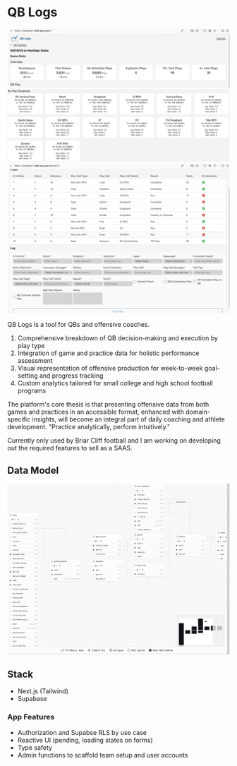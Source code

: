 # QB Logs
![QB Logs demo image](images/QBL1.png)
![QB Logs demo image](images/QBL-family-breakdown.png)
![QB Logs demo image](images/QBL-log.png)

QB Logs is a tool for QBs and offensive coaches.
1. Comprehensive breakdown of QB decision-making and execution by play type
2. Integration of game and practice data for holistic performance assessment
3. Visual representation of offensive production for week-to-week goal-setting and progress tracking
4. Custom analytics tailored for small college and high school football programs

The platform's core thesis is that presenting offensive data from both games and practices in an accessible format, enhanced with domain-specific insights, will become an integral part of daily coaching and athlete development. "Practice analytically, perform intuitively."

Currently only used by Briar Cliff football and I am working on developing out the required features to sell as a SAAS.

## Data Model
![QB Logs Data Model Image](/images/dataModel.png)

## Stack
- Next.js (Tailwind)
- Supabase

### App Features
- Authorization and Supabse RLS by use case
- Reactive UI (pending, loading states on forms)
- Type safety
- Admin functions to scaffold team setup and user accounts

